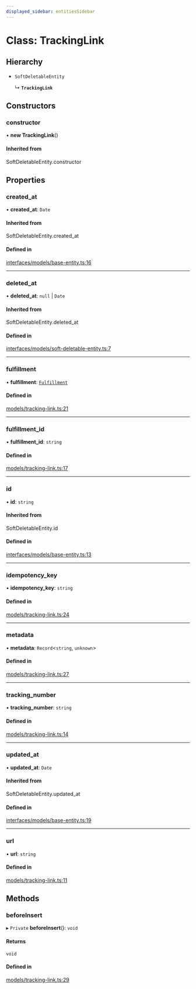 ```yaml
---
displayed_sidebar: entitiesSidebar
---
```


# Class: TrackingLink

## Hierarchy

- `SoftDeletableEntity`

  ↳ **`TrackingLink`**

## Constructors

### constructor

• **new TrackingLink**()

#### Inherited from

SoftDeletableEntity.constructor

## Properties

### created\_at

• **created\_at**: `Date`

#### Inherited from

SoftDeletableEntity.created\_at

#### Defined in

[interfaces/models/base-entity.ts:16](https://github.com/medusajs/medusa/blob/3efeb6b84/packages/medusa/src/interfaces/models/base-entity.ts#L16)

___

### deleted\_at

• **deleted\_at**: ``null`` \| `Date`

#### Inherited from

SoftDeletableEntity.deleted\_at

#### Defined in

[interfaces/models/soft-deletable-entity.ts:7](https://github.com/medusajs/medusa/blob/3efeb6b84/packages/medusa/src/interfaces/models/soft-deletable-entity.ts#L7)

___

### fulfillment

• **fulfillment**: [`Fulfillment`](Fulfillment.md)

#### Defined in

[models/tracking-link.ts:21](https://github.com/medusajs/medusa/blob/3efeb6b84/packages/medusa/src/models/tracking-link.ts#L21)

___

### fulfillment\_id

• **fulfillment\_id**: `string`

#### Defined in

[models/tracking-link.ts:17](https://github.com/medusajs/medusa/blob/3efeb6b84/packages/medusa/src/models/tracking-link.ts#L17)

___

### id

• **id**: `string`

#### Inherited from

SoftDeletableEntity.id

#### Defined in

[interfaces/models/base-entity.ts:13](https://github.com/medusajs/medusa/blob/3efeb6b84/packages/medusa/src/interfaces/models/base-entity.ts#L13)

___

### idempotency\_key

• **idempotency\_key**: `string`

#### Defined in

[models/tracking-link.ts:24](https://github.com/medusajs/medusa/blob/3efeb6b84/packages/medusa/src/models/tracking-link.ts#L24)

___

### metadata

• **metadata**: `Record`<`string`, `unknown`\>

#### Defined in

[models/tracking-link.ts:27](https://github.com/medusajs/medusa/blob/3efeb6b84/packages/medusa/src/models/tracking-link.ts#L27)

___

### tracking\_number

• **tracking\_number**: `string`

#### Defined in

[models/tracking-link.ts:14](https://github.com/medusajs/medusa/blob/3efeb6b84/packages/medusa/src/models/tracking-link.ts#L14)

___

### updated\_at

• **updated\_at**: `Date`

#### Inherited from

SoftDeletableEntity.updated\_at

#### Defined in

[interfaces/models/base-entity.ts:19](https://github.com/medusajs/medusa/blob/3efeb6b84/packages/medusa/src/interfaces/models/base-entity.ts#L19)

___

### url

• **url**: `string`

#### Defined in

[models/tracking-link.ts:11](https://github.com/medusajs/medusa/blob/3efeb6b84/packages/medusa/src/models/tracking-link.ts#L11)

## Methods

### beforeInsert

▸ `Private` **beforeInsert**(): `void`

#### Returns

`void`

#### Defined in

[models/tracking-link.ts:29](https://github.com/medusajs/medusa/blob/3efeb6b84/packages/medusa/src/models/tracking-link.ts#L29)
